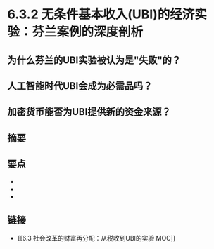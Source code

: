 # 6.3.2 无条件基本收入(UBI)的经济实验：芬兰案例的深度剖析

## 为什么芬兰的UBI实验被认为是"失败"的？


## 人工智能时代UBI会成为必需品吗？


## 加密货币能否为UBI提供新的资金来源？


## 摘要


## 要点

- 
- 
- 

## 链接

- [[6.3 社会改革的财富再分配：从税收到UBI的实验 MOC]]
